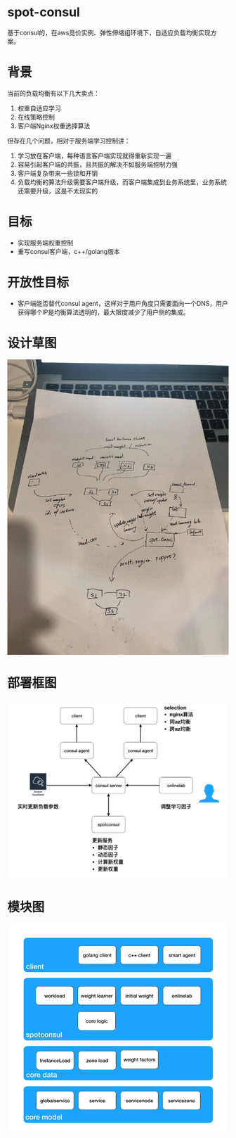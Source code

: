 # spot-consul
基于consul的，在aws竞价实例、弹性伸缩组环境下，自适应负载均衡实现方案。

# 背景
当前的负载均衡有以下几大卖点：
1. 权重自适应学习
2. 在线策略控制
3. 客户端Nginx权重选择算法

但存在几个问题，相对于服务端学习控制讲：
1. 学习放在客户端，每种语言客户端实现就得重新实现一遍
2. 容易引起客户端的共振，且共振的解决不如服务端控制力强
3. 客户端复杂带来一些锁和开销
4. 负载均衡的算法升级需要客户端升级，而客户端集成到业务系统里，业务系统还需要升级，这是不太现实的

# 目标
* 实现服务端权重控制
* 重写consul客户端，c++/golang版本

# 开放性目标
* 客户端能否替代consul agent，这样对于用户角度只需要面向一个DNS，用户获得哪个IP是均衡算法透明的，最大限度减少了用户侧的集成。

# 设计草图
![spot-consul-design](assets/spot-consul-design-v1.JPG)

# 部署框图
![detail_design](assets/detail_design1.png)

# 模块图
![detail_design](assets/detail_design2.png)

